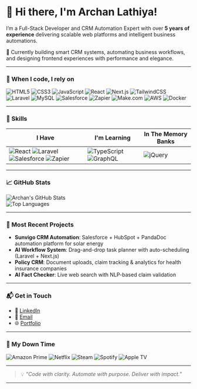 # 👋 Hi there, I'm Archan Lathiya!

I’m a Full-Stack Developer and CRM Automation Expert with over **5 years of experience** delivering scalable web platforms and intelligent business automations.

🔧 Currently building smart CRM systems, automating business workflows, and designing frontend experiences with performance and elegance.

---

### 🔧 When I code, I rely on

![HTML5](https://img.shields.io/badge/-HTML5-E34F26?style=flat-square&logo=html5&logoColor=white)
![CSS3](https://img.shields.io/badge/-CSS3-1572B6?style=flat-square&logo=css3)
![JavaScript](https://img.shields.io/badge/-JavaScript-F7DF1E?style=flat-square&logo=javascript&logoColor=black)
![React](https://img.shields.io/badge/-React-61DAFB?style=flat-square&logo=react)
![Next.js](https://img.shields.io/badge/-Next.js-000000?style=flat-square&logo=next.js)
![TailwindCSS](https://img.shields.io/badge/-TailwindCSS-38B2AC?style=flat-square&logo=tailwind-css)
![Laravel](https://img.shields.io/badge/-Laravel-FF2D20?style=flat-square&logo=laravel)
![MySQL](https://img.shields.io/badge/-MySQL-00758F?style=flat-square&logo=mysql)
![Salesforce](https://img.shields.io/badge/-Salesforce-00A1E0?style=flat-square&logo=salesforce)
![Zapier](https://img.shields.io/badge/-Zapier-FF4A00?style=flat-square&logo=zapier)
![Make.com](https://img.shields.io/badge/-Make.com-5C2D91?style=flat-square&logo=make)
![AWS](https://img.shields.io/badge/-AWS-232F3E?style=flat-square&logo=amazon-aws)
![Docker](https://img.shields.io/badge/-Docker-2496ED?style=flat-square&logo=docker)

---

### 🧠 Skills

| I Have | I'm Learning | In The Memory Banks |
|-------|--------------|---------------------|
| ![React](https://img.shields.io/badge/-React-61DAFB?style=flat-square&logo=react) ![Laravel](https://img.shields.io/badge/-Laravel-FF2D20?style=flat-square&logo=laravel) ![Salesforce](https://img.shields.io/badge/-Salesforce-00A1E0?style=flat-square&logo=salesforce) ![Zapier](https://img.shields.io/badge/-Zapier-FF4A00?style=flat-square&logo=zapier) | ![TypeScript](https://img.shields.io/badge/-TypeScript-3178C6?style=flat-square&logo=typescript) ![GraphQL](https://img.shields.io/badge/-GraphQL-E10098?style=flat-square&logo=graphql) | ![jQuery](https://img.shields.io/badge/-jQuery-0769AD?style=flat-square&logo=jquery) |

---

### 📈 GitHub Stats

![Archan's GitHub Stats](https://github-readme-stats.vercel.app/api?username=archanlathiya&show_icons=true&theme=tokyonight)  
![Top Languages](https://github-readme-stats.vercel.app/api/top-langs/?username=archanlathiya&layout=compact&theme=tokyonight)

---

### 📝 Most Recent Projects

- **Sunvigo CRM Automation**: Salesforce + HubSpot + PandaDoc automation platform for solar energy
- **AI Workflow System**: Drag-and-drop task planner with auto-scheduling (Laravel + Next.js)
- **Policy CRM**: Document uploads, claim tracking & analytics for health insurance companies
- **AI Fact Checker**: Live web search with NLP-based claim validation

---

### 📬 Get in Touch

- 💼 [LinkedIn](https://www.linkedin.com/in/archan-lathiya-14a74b19b/)
- 📧 [Email](mailto:archanlathiya222@gmail.com)
- 🌐 [Portfolio](https://rxresu.me/archanlathiya222/archan-lathiya)

---

### 🍿 My Down Time

![Amazon Prime](https://img.shields.io/badge/-Amazon%20Prime-0F79AF?style=flat-square&logo=amazon)
![Netflix](https://img.shields.io/badge/-Netflix-E50914?style=flat-square&logo=netflix)
![Steam](https://img.shields.io/badge/-Steam-000000?style=flat-square&logo=steam)
![Spotify](https://img.shields.io/badge/-Spotify-1ED760?style=flat-square&logo=spotify)
![Apple TV](https://img.shields.io/badge/-Apple%20TV-000000?style=flat-square&logo=appletv)

---

> 💡 *“Code with clarity. Automate with purpose. Deliver with impact.”*

---
